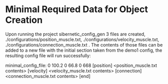 # Minimal Required Data for Object Creation

Upon running the project sibernetic_config_gen 3 files are created, ./configurations/position_muscle.txt, ./configurations/velocity_muscle.txt, ./configurations/connection_muscle.txt .  The contents of those files can be added to a new file with the initial section taken from the demo1 config, the resulting config file will run successfully:

minimal_config_file:
0
100.2
0
66.8
0
668
[position]
<position_muscle.txt contents>
[velocity]
<velocity_muscle.txt contents>
[connection]
<connection_muscle.txt contents>
[end]
